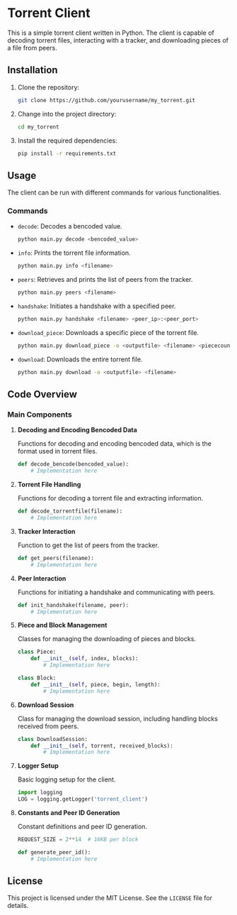 # Torrent Client

This is a simple torrent client written in Python. The client is capable of decoding torrent files, interacting with a tracker, and downloading pieces of a file from peers.

## Installation

1. Clone the repository:
    ```bash
    git clone https://github.com/yourusername/my_torrent.git
    ```
2. Change into the project directory:
    ```bash
    cd my_torrent
    ```
3. Install the required dependencies:
    ```bash
    pip install -r requirements.txt
    ```

## Usage

The client can be run with different commands for various functionalities.

### Commands

- `decode`: Decodes a bencoded value.
    ```bash
    python main.py decode <bencoded_value>
    ```

- `info`: Prints the torrent file information.
    ```bash
    python main.py info <filename>
    ```

- `peers`: Retrieves and prints the list of peers from the tracker.
    ```bash
    python main.py peers <filename>
    ```

- `handshake`: Initiates a handshake with a specified peer.
    ```bash
    python main.py handshake <filename> <peer_ip>:<peer_port>
    ```

- `download_piece`: Downloads a specific piece of the torrent file.
    ```bash
    python main.py download_piece -o <outputfile> <filename> <piececount>
    ```

- `download`: Downloads the entire torrent file.
    ```bash
    python main.py download -o <outputfile> <filename>
    ```

## Code Overview

### Main Components

1. **Decoding and Encoding Bencoded Data**

    Functions for decoding and encoding bencoded data, which is the format used in torrent files.
    
    ```python
    def decode_bencode(bencoded_value):
        # Implementation here
    ```

2. **Torrent File Handling**

    Functions for decoding a torrent file and extracting information.
    
    ```python
    def decode_torrentfile(filename):
        # Implementation here
    ```

3. **Tracker Interaction**

    Function to get the list of peers from the tracker.
    
    ```python
    def get_peers(filename):
        # Implementation here
    ```

4. **Peer Interaction**

    Functions for initiating a handshake and communicating with peers.
    
    ```python
    def init_handshake(filename, peer):
        # Implementation here
    ```

5. **Piece and Block Management**

    Classes for managing the downloading of pieces and blocks.
    
    ```python
    class Piece:
        def __init__(self, index, blocks):
            # Implementation here
    ```

    ```python
    class Block:
        def __init__(self, piece, begin, length):
            # Implementation here
    ```

6. **Download Session**

    Class for managing the download session, including handling blocks received from peers.
    
    ```python
    class DownloadSession:
        def __init__(self, torrent, received_blocks):
            # Implementation here
    ```

7. **Logger Setup**

    Basic logging setup for the client.
    
    ```python
    import logging
    LOG = logging.getLogger('torrent_client')
    ```

8. **Constants and Peer ID Generation**

    Constant definitions and peer ID generation.
    
    ```python
    REQUEST_SIZE = 2**14  # 16KB per block

    def generate_peer_id():
        # Implementation here
    ```

## License

This project is licensed under the MIT License. See the `LICENSE` file for details.
